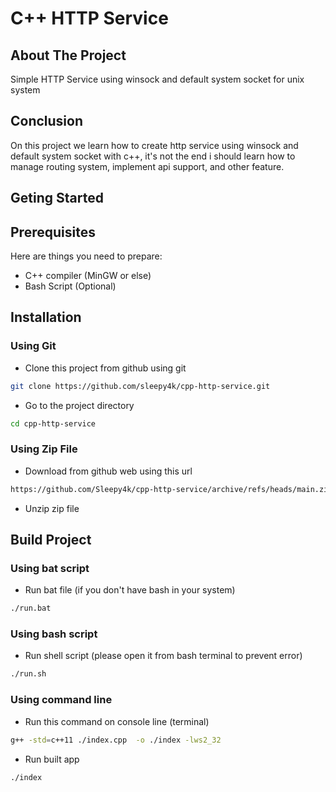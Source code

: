 # C++ HTTP Service

## About The Project

Simple HTTP Service using winsock and default system socket for unix system

## Conclusion

On this project we learn how to create http service using winsock and default system socket with c++, it's not the end i should learn how to manage routing system,
implement api support, and other feature.

## Geting Started

## Prerequisites

Here are things you need to prepare:

- C++ compiler (MinGW or else)
- Bash Script (Optional)

## Installation

### Using Git

- Clone this project from github using git

```bash
git clone https://github.com/sleepy4k/cpp-http-service.git
```

- Go to the project directory

```bash
cd cpp-http-service
```

### Using Zip File

- Download from github web using this url

```bash
https://github.com/Sleepy4k/cpp-http-service/archive/refs/heads/main.zip
```

- Unzip zip file

## Build Project

### Using bat script

- Run bat file (if you don't have bash in your system)

```bash
./run.bat
```

### Using bash script

- Run shell script (please open it from bash terminal to prevent error)

```bash
./run.sh
```

### Using command line

- Run this command on console line (terminal)

```bash
g++ -std=c++11 ./index.cpp  -o ./index -lws2_32
```

- Run built app

```bash
./index
```
